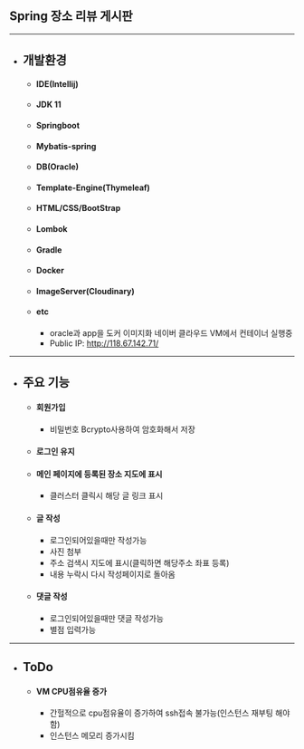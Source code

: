 ## Spring 장소 리뷰 게시판

----

- ## 개발환경
  - #### IDE(Intellij)
  - #### JDK 11
  - #### Springboot
  - #### Mybatis-spring
  - #### DB(Oracle)
  - #### Template-Engine(Thymeleaf)
  - #### HTML/CSS/BootStrap
  - #### Lombok
  - #### Gradle
  - #### Docker
  - #### ImageServer(Cloudinary)
  
  - #### etc
    - oracle과 app을 도커 이미지화 네이버 클라우드 VM에서 컨테이너 실행중
    - Public IP: http://118.67.142.71/
---
 - ## 주요 기능
    - #### 회원가입
        - 비밀번호 Bcrypto사용하여 암호화해서 저장
    - #### 로그인 유지
    - #### 메인 페이지에 등록된 장소 지도에 표시
      - 클러스터 클릭시 해당 글 링크 표시
    - #### 글 작성
      - 로그인되어있을때만 작성가능
      - 사진 첨부
      - 주소 검색시 지도에 표시(클릭하면 해당주소 좌표 등록)
      - 내용 누락시 다시 작성페이지로 돌아옴
    - #### 댓글 작성
      - 로그인되어있을때만 댓글 작성가능
      - 별점 입력가능
---
 - ## ToDo
   - #### VM CPU점유율 증가
     - 간헐적으로 cpu점유율이 증가하여 ssh접속 불가능(인스턴스 재부팅 해야함)
     - 인스턴스 메모리 증가시킴